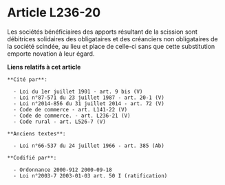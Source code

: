 # Article L236-20

Les sociétés bénéficiaires des apports résultant de la scission sont débitrices solidaires des obligataires et des créanciers
non obligataires de la société scindée, au lieu et place de celle-ci sans que cette substitution emporte novation à leur
égard.

**Liens relatifs à cet article**

	**Cité par**:

	  - Loi du 1er juillet 1901 - art. 9 bis (V)
	  - Loi n°87-571 du 23 juillet 1987 - art. 20-1 (V)
	  - Loi n°2014-856 du 31 juillet 2014 - art. 72 (V)
	  - Code de commerce - art. L141-22 (V)
	  - Code de commerce. - art. L236-21 (V)
	  - Code rural - art. L526-7 (V)

	**Anciens textes**:

	  - Loi n°66-537 du 24 juillet 1966 - art. 385 (Ab)

	**Codifié par**:

	  - Ordonnance 2000-912 2000-09-18
	  - Loi n°2003-7 2003-01-03 art. 50 I (ratification)
